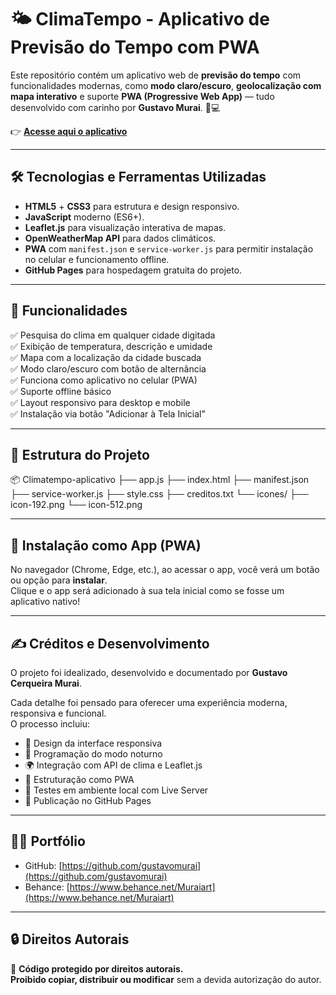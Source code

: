 # 🌤️ ClimaTempo - Aplicativo de Previsão do Tempo com PWA

Este repositório contém um aplicativo web de **previsão do tempo** com funcionalidades modernas, como **modo claro/escuro**, **geolocalização com mapa interativo** e suporte **PWA (Progressive Web App)** — tudo desenvolvido com carinho por **Gustavo Murai**. 🧠💻

👉 **[Acesse aqui o aplicativo](https://gustavomurai.github.io/Climatempo-aplicativo/)**

---

## 🛠️ Tecnologias e Ferramentas Utilizadas

- **HTML5** + **CSS3** para estrutura e design responsivo.
- **JavaScript** moderno (ES6+).
- **Leaflet.js** para visualização interativa de mapas.
- **OpenWeatherMap API** para dados climáticos.
- **PWA** com `manifest.json` e `service-worker.js` para permitir instalação no celular e funcionamento offline.
- **GitHub Pages** para hospedagem gratuita do projeto.

---

## 🚀 Funcionalidades

✅ Pesquisa do clima em qualquer cidade digitada  
✅ Exibição de temperatura, descrição e umidade  
✅ Mapa com a localização da cidade buscada  
✅ Modo claro/escuro com botão de alternância  
✅ Funciona como aplicativo no celular (PWA)  
✅ Suporte offline básico  
✅ Layout responsivo para desktop e mobile  
✅ Instalação via botão "Adicionar à Tela Inicial"

---

## 📁 Estrutura do Projeto

📦 Climatempo-aplicativo
├── app.js
├── index.html
├── manifest.json
├── service-worker.js
├── style.css
├── creditos.txt
└── icones/
├── icon-192.png
└── icon-512.png

---

## 📱 Instalação como App (PWA)

No navegador (Chrome, Edge, etc.), ao acessar o app, você verá um botão ou opção para **instalar**.  
Clique e o app será adicionado à sua tela inicial como se fosse um aplicativo nativo!

---

## ✍️ Créditos e Desenvolvimento

O projeto foi idealizado, desenvolvido e documentado por **Gustavo Cerqueira Murai**.

Cada detalhe foi pensado para oferecer uma experiência moderna, responsiva e funcional.  
O processo incluiu:

- 🎨 Design da interface responsiva  
- 🌙 Programação do modo noturno  
- 🌍 Integração com API de clima e Leaflet.js  
- 📱 Estruturação como PWA  
- 🔄 Testes em ambiente local com Live Server  
- 🚀 Publicação no GitHub Pages  

---

## 👨‍🎨 Portfólio

- GitHub: [https://github.com/gustavomurai](https://github.com/gustavomurai)  
- Behance: [https://www.behance.net/Muraiart](https://www.behance.net/Muraiart)

---

## 🔒 Direitos Autorais

📌 **Código protegido por direitos autorais.**  
**Proibido copiar, distribuir ou modificar** sem a devida autorização do autor.
